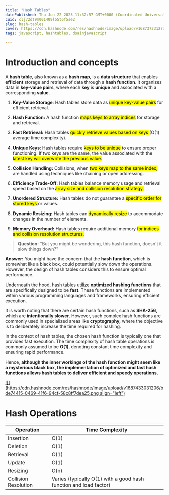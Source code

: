 ```yaml
---
title: "Hash Tables"
datePublished: Thu Jun 22 2023 11:32:57 GMT+0000 (Coordinated Universal Time)
cuid: clj72dt9m001409l55t6f5se2
slug: hash-tables
cover: https://cdn.hashnode.com/res/hashnode/image/upload/v1687372312730/a5d2e99e-0fda-453b-8466-b93f47cbef4a.png
tags: javascript, hashtables, dsainjavascript

---
```


# Introduction and concepts

A **hash table**, also known as a **hash map**, is a **data structure** that enables **efficient** storage and retrieval of data through a **hash function**. It organizes data in **key-value pairs**, where each **key** is **unique** and associated with a corresponding **value**.

1. **Key-Value Storage**: Hash tables store data as <mark>unique key-value pairs</mark> for efficient retrieval.
    
2. **Hash Function:** A hash function <mark>maps keys to array indices</mark> for storage and retrieval.
    
3. **Fast Retrieval:** Hash tables <mark>quickly retrieve values based on keys </mark> (O(1) average time complexity).
    
4. **Unique Keys**: Hash tables require <mark>keys to be unique</mark> to ensure proper functioning. If two keys are the same, the value associated with the <mark>latest key will overwrite the previous value.</mark>
    
5. **Collision Handling:** Collisions, when <mark>two keys map to the same index,</mark> are handled using techniques like chaining or open addressing.
    
6. **Efficiency Trade-Off:** Hash tables balance memory usage and retrieval speed based on the <mark>array size and collision resolution strategy.</mark>
    
7. **Unordered Structure:** Hash tables do not guarantee a <mark>specific order for stored keys </mark> or values.
    
8. **Dynamic Resizing:** Hash tables can <mark>dynamically resize</mark> to accommodate changes in the number of elements.
    
9. **Memory Overhead:** Hash tables require additional memory <mark>for indices and collision resolution structures.</mark>
    

> **Question:** "But you might be wondering, this hash function, doesn't it slow things down?"

**Answer:** You might have the concern that the **hash function**, which is somewhat like a black box, could potentially slow down the operations. However, the design of hash tables considers this to ensure optimal performance.

Underneath the hood, hash tables utilize **optimized hashing functions** that are specifically designed to be **fast**. These functions are implemented within various programming languages and frameworks, ensuring efficient execution.

It is worth noting that there are certain hash functions, such as **SHA-256,** which are **intentionally slower**. However, such complex hash functions are commonly used in specialized areas like **cryptography,** where the objective is to deliberately increase the time required for hashing.

In the context of hash tables, the chosen hash function is typically one that provides fast execution. The time complexity of hash table operations is commonly assumed to be **O(1)**, denoting constant time complexity and ensuring rapid performance.

Hence, **although the inner workings of the hash function might seem like a mysterious black box, the implementation of optimized and fast hash functions allows hash tables to deliver efficient and speedy operations.**

[![](https://cdn.hashnode.com/res/hashnode/image/upload/v1687433031206/bde74415-0469-41f6-94cf-58c8ff7dea25.png align="left")](https://www.miraclesalad.com/webtools/md5.php)

# Hash Operations

| Operation | Time Complexity |
| --- | --- |
| Insertion | O(1) |
| Deletion | O(1) |
| Retrieval | O(1) |
| Update | O(1) |
| Resizing | O(n) |
| Collision Resolution | Varies (typically O(1) with a good hash function and load factor) |